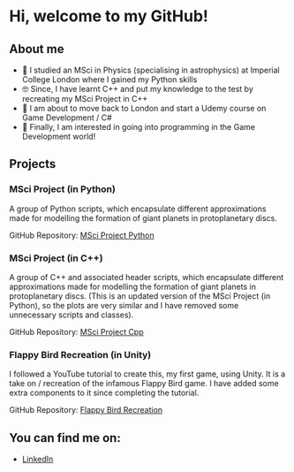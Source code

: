 # Hi, welcome to my GitHub!



## About me

- 🔭 I studied an MSci in Physics (specialising in astrophysics) at Imperial College London where I gained my Python skills
- 🤓 Since, I have learnt C++ and put my knowledge to the test by recreating my MSci Project in C++
- 🧐 I am about to move back to London and start a Udemy course on Game Development / C#
- 👾 Finally, I am interested in going into programming in the Game Development world!



## Projects


### MSci Project (in Python)

A group of Python scripts, which encapsulate different approximations made for modelling the formation of giant planets in protoplanetary discs.

GitHub Repository: [MSci Project Python](https://github.com/ocabrown/MSci_Project_Python)


### MSci Project (in C++)

A group of C++ and associated header scripts, which encapsulate different approximations made for modelling the formation of giant planets in protoplanetary discs. (This is an updated version of the MSci Project (in Python), so the plots are very similar and I have removed some unnecessary scripts and classes).

GitHub Repository: [MSci Project Cpp](https://github.com/ocabrown/MSci_Project_Cpp)


### Flappy Bird Recreation (in Unity)

I followed a YouTube tutorial to create this, my first game, using Unity. It is a take on / recreation of the infamous Flappy Bird game. I have added some extra components to it since completing the tutorial.

GitHub Repository: [Flappy Bird Recreation](https://github.com/ocabrown/FlappyBirdRecreation)


## You can find me on:
- [LinkedIn](https://www.linkedin.com/in/browoc/)
